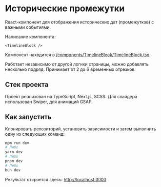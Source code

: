 # Исторические промежутки

React-компонент для отображения исторических дат (промежутков) с важными событиями.

Написание компонента:

```react
<TimelineBlock />
```

Компонент находится в [/components/TimelineBlock/TimelineBlock.tsx](components/TimelineBlock/TimelineBlock.tsx).

Работает независимо от другой логики страницы, можно добавлять несколько подряд. Принимает от 2 до 6 временных отрезков.

## Стек проекта

Проект реализован на TypeScript, Next.js, SCSS. Для слайдера использован Swiper, для анимаций GSAP.

## Как запустить

Клонировать репозиторий, установить зависимости и затем выполнить одну из следующих команд:

```bash
npm run dev
# Либо
yarn dev
# Либо
pnpm dev
# Либо
bun dev
```

Результат откроется здесь: [http://localhost:3000](http://localhost:3000)
